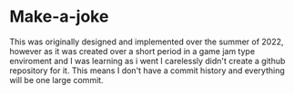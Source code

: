 # Make-a-joke
This was originally designed and implemented over the summer of 2022, however as it was created over a short period in a game jam type enviroment and I was learning as i went I carelessly didn't create a github repository for it. This means I don't have a commit history and everything will be one large commit.
